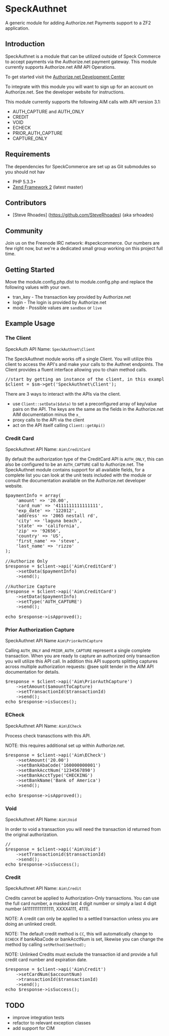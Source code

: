 SpeckAuthnet
===========

A generic module for adding Authorize.net Payments support to a ZF2 application.

Introduction
------------

SpeckAuthnet is a module that can be utilized outside of Speck Commerce to accept payments via the Authorize.net payment gateway.
This module currently supports Authorize.net AIM API Operations.

To get started visit the [Authorize.net Development Center](http://developer.authorize.net/)

To integrate with this module you will want to sign up for an account on Authorize.net. See the developer website for instructions.

This module currently supports the following AIM calls with API version 3.1:
* AUTH_CAPTURE and AUTH_ONLY
* CREDIT
* VOID
* ECHECK
* PRIOR_AUTH_CAPTURE
* CAPTURE_ONLY

Requirements
------------

The dependencies for SpeckCommerce are set up as Git submodules so you should not hav

* PHP 5.3.3+
* [Zend Framework 2](https://github.com/zendframework/zf2) (latest master)


Contributors
------------

* [Steve Rhoades] (https://github.com/SteveRhoades) (aka srhoades)


Community
---------

Join us on the Freenode IRC network: #speckcommerce. Our numbers are few right
now, but we're a dedicated small group working on this project full time.


Getting Started
---------------
Move the module.config.php.dist to module.config.php and replace the following values with your own.

* tran_key - The transaction key provided by Authorize.net
* login - The login is provided by Authorize.net
* mode - Possible values are `sandbox` or `live`

Example Usage
-------------
### The Client
SpeckAuth API Name: `SpeckAuthnet\Client`

The SpeckAuthnet module works off a single Client.  You will utilize this client to access the API's and make your calls to the Authnet endpoints.  The Client provides a fluent interface allowing you to chain method calls.
<pre>
//start by getting an instance of the client, in this example I will be leveraging the ServiceManager.
$client = $sm->get('SpeckAuthnet\Client');
</pre>

There are 3 ways to interact with the APIs via the client.
* use `Client::setData($data)` to set a preconfigured array of key/value pairs on the API.  The keys are the same as the fields in the Authorize.net AIM documentation minus the `x_`
* proxy calls to the API via the client
* act on the API itself calling `Client::getApi()`

### Credit Card 
SpeckAuthnet API Name: `Aim\CreditCard`

By default the authorization type of the CreditCard API is `AUTH_ONLY`, this can also be configured to be an `AUTH_CAPTURE` call to Authorize.net.  The SpeckAuthnet module contains support for all available fields, for a complete list you can look at the unit tests included with the module or consult the documentation available on the Authorize.net developer website.

<pre>
$paymentInfo = array(
    'amount' => '20.00',
    'card_num' => '4111111111111111',
    'exp_date' => '122012',
    'address' => '2065 nestall rd',
    'city' => 'laguna beach',
    'state' => 'california',
    'zip' => '92656',
    'country' => 'US',
    'first_name' => 'steve',
    'last_name' => 'rizzo'    
);

//Authorize Only
$response = $client->api('Aim\CreditCard')
	->setData($paymentInfo)
	->send();

//Authorize Capture
$response = $client->api('Aim\CreditCard')
	->setData($paymentInfo)
	->setType('AUTH_CAPTURE')
	->send();

echo $response->isApproved();
</pre>

### Prior Authorization Capture
SpeckAuthnet API Name `Aim\PriorAuthCapture`

Calling `AUTH_ONLY` and `PRIOR_AUTH_CAPTURE` represent a single complete transaction.  When you are ready to capture an authorized only transaction you will utilize this API call.  In addition this API supports splitting captures across multiple authorization requests: @see split tender in the AIM API documentation for details.

<pre>
$response = $client->api('Aim\PriorAuthCapture')
	->setAmount($amountToCapture)
	->setTransactionId($transactionId)
	->send();
echo $response->isSucces();
</pre>

### ECheck
SpeckAuthnet API Name: `Aim\ECheck`

Process check tranasctions with this API.

NOTE: this requires additional set up within Authorize.net. 

<pre>
$response = $client->api('Aim\ECheck')
	->setAmount('20.00')
	->setBankAbaCode('160000000001')
	->setBankAcctNum('1234567890')
	->setBankAcctType('CHECKING')
	->setBankName('Bank of America')
	->send();	

echo $response->isApproved();
</pre>

### Void
SpeckAuthnet API Name: `Aim\Void`

In order to void a transaction you will need the transaction id returned from the original authorization.

<pre>
//
$response = $client->api('Aim\Void')
	->setTransactionid($transactionId)
	->send();
echo $response->isSuccess();
</pre>

### Credit
SpeckAuthnet API Name: `Aim\Credit`

Credits cannot be applied to Authorization-Only transactions.  You can use the full card number, a masked last 4 digit number or simply a last 4 digit number (4111111111111111, XXXX4111, 4111). 

NOTE: A credit can only be applied to a settled transaction unless you are doing an unlinked credit.

NOTE: The default credit method is `CC`, this will automatically change to `ECHECK` if bankAbaCode or bankAcctNum is set, likewise you can change the method by calling `setMethod($method);`

NOTE: Unlinked Credits must exclude the transaction id and provide a full credit card number and expiration date.
<pre>
$response = $client->api('Aim\Credit')
	->setCardNum($accountNum)
	->transactionId($transactionId)
	->send();
echo $response->isSuccess();
</pre>

TODO
----
* improve integration tests
* refactor to relevant exception classes
* add support for CIM